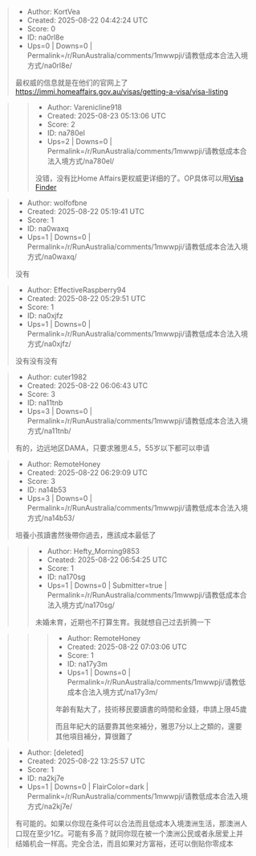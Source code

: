 > - Author: KortVea
> - Created: 2025-08-22 04:42:24 UTC
> - Score: 0
> - ID: na0rl8e
> - Ups=0 | Downs=0 | Permalink=/r/RunAustralia/comments/1mwwpji/请教低成本合法入境方式/na0rl8e/
>
> 最权威的信息就是在他们的官网上了 https://immi.homeaffairs.gov.au/visas/getting-a-visa/visa-listing

>> - Author: Varenicline918
>> - Created: 2025-08-23 05:13:06 UTC
>> - Score: 2
>> - ID: na780el
>> - Ups=2 | Downs=0 | Permalink=/r/RunAustralia/comments/1mwwpji/请教低成本合法入境方式/na780el/
>>
>> 没错，没有比Home Affairs更权威更详细的了。OP具体可以用[Visa Finder](https://immi.homeaffairs.gov.au/visas/getting-a-visa/visa-finder)

> - Author: wolfofbne
> - Created: 2025-08-22 05:19:41 UTC
> - Score: 1
> - ID: na0waxq
> - Ups=1 | Downs=0 | Permalink=/r/RunAustralia/comments/1mwwpji/请教低成本合法入境方式/na0waxq/
>
> 没有

> - Author: EffectiveRaspberry94
> - Created: 2025-08-22 05:29:51 UTC
> - Score: 1
> - ID: na0xjfz
> - Ups=1 | Downs=0 | Permalink=/r/RunAustralia/comments/1mwwpji/请教低成本合法入境方式/na0xjfz/
>
> 没有没有没有

> - Author: cuter1982
> - Created: 2025-08-22 06:06:43 UTC
> - Score: 3
> - ID: na11tnb
> - Ups=3 | Downs=0 | Permalink=/r/RunAustralia/comments/1mwwpji/请教低成本合法入境方式/na11tnb/
>
> 有的，边远地区DAMA，只要求雅思4.5，55岁以下都可以申请

> - Author: RemoteHoney
> - Created: 2025-08-22 06:29:09 UTC
> - Score: 3
> - ID: na14b53
> - Ups=3 | Downs=0 | Permalink=/r/RunAustralia/comments/1mwwpji/请教低成本合法入境方式/na14b53/
>
> 培養小孩讀書然後帶你過去，應該成本最低了

>> - Author: Hefty_Morning9853
>> - Created: 2025-08-22 06:54:25 UTC
>> - Score: 1
>> - ID: na170sg
>> - Ups=1 | Downs=0 | Submitter=true | Permalink=/r/RunAustralia/comments/1mwwpji/请教低成本合法入境方式/na170sg/
>>
>> 未婚未育，近期也不打算生育。我就想自己过去折腾一下

>>> - Author: RemoteHoney
>>> - Created: 2025-08-22 07:03:06 UTC
>>> - Score: 1
>>> - ID: na17y3m
>>> - Ups=1 | Downs=0 | Permalink=/r/RunAustralia/comments/1mwwpji/请教低成本合法入境方式/na17y3m/
>>>
>>> 年齡有點大了，技術移民要讀書的時間和金錢，申請上限45歲
>>> 
>>> 而且年紀大的話要靠其他來補分，雅思7分以上之類的，還要其他項目補分，算很難了

> - Author: [deleted]
> - Created: 2025-08-22 13:25:57 UTC
> - Score: 1
> - ID: na2kj7e
> - Ups=1 | Downs=0 | FlairColor=dark | Permalink=/r/RunAustralia/comments/1mwwpji/请教低成本合法入境方式/na2kj7e/
>
> 有可能的。如果以你现在条件可以合法而且低成本入境澳洲生活，那澳洲人口现在至少1亿。可能有多高？就同你现在被一个澳洲公民或者永居爱上并结婚机会一样高。完全合法，而且如果对方富裕，还可以倒贴你零成本
